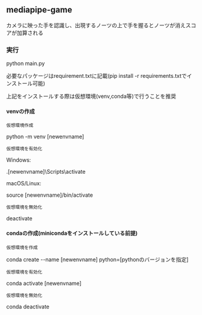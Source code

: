 ## mediapipe-game
カメラに映った手を認識し、出現するノーツの上で手を握るとノーツが消えスコアが加算される

### 実行
python main.py

必要なパッケージはrequirement.txtに記載(pip install -r requirements.txtでインストール可能)

上記をインストールする際は仮想環境(venv,conda等)で行うことを推奨

#### venvの作成
`仮想環境作成`

python -m venv [newenvname]

`仮想環境を有効化`

Windows:

.\[newenvname]\Scripts\activate

macOS/Linux:

source [newenvname]/bin/activate

`仮想環境を無効化`

deactivate

#### condaの作成(minicondaをインストールしている前提)
`仮想環境を作成`

conda create --name [newenvname] python=[pythonのバージョンを指定]

`仮想環境を有効化`

conda activate [newenvname]

`仮想環境を無効化`

conda deactivate

